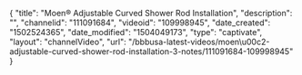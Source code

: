 {
    "title": "Moen&reg; Adjustable Curved Shower Rod Installation",
    "description": "",
    "channelid": "111091684",
    "videoid": "109998945",
    "date_created": "1502524365",
    "date_modified": "1504049173",
    "type": "captivate",
    "layout": "channelVideo",
    "url": "\/bbbusa-latest-videos\/moen\u00c2-adjustable-curved-shower-rod-installation-3-notes\/111091684-109998945"
}
